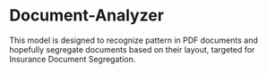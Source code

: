# Document-Analyzer
This model is designed to recognize pattern in PDF documents and hopefully segregate documents based on their layout, targeted for Insurance Document Segregation.
